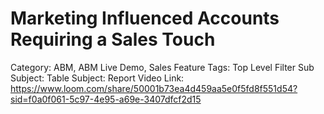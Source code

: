 # Marketing Influenced Accounts Requiring a Sales Touch

Category: ABM, ABM Live Demo, Sales
Feature Tags: Top Level Filter
Sub Subject: Table
Subject: Report
Video Link: https://www.loom.com/share/50001b73ea4d459aa5e0f5fd8f551d54?sid=f0a0f061-5c97-4e95-a69e-3407dfcf2d15